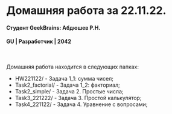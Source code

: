 # Домашняя работа за 22.11.22.
#### Студент GeekBrains: Абдюшев Р.Н.
#### GU | Разработчик | 2042
<br>

Домашняя работа находится в следующих папках:
* HW221122/ - Задача 1_1: сумма чисел;
* Task2_factorial/ - Задача 1_2: факториал;
* Task2_simple/ - Задача 2. Простые числа;
* Task3_221222/ - Задача 3. Простой калькулятор;
* Task4_221122/ - Задача 4. Уравнение с вопросами;

